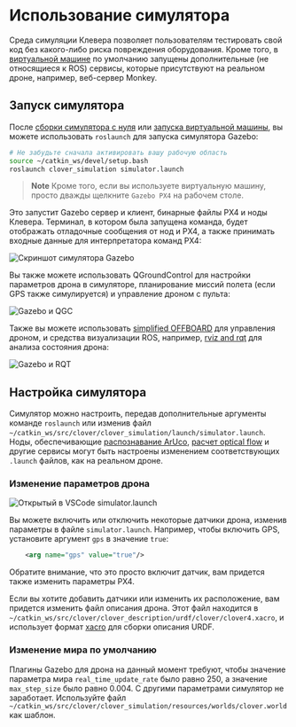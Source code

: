 # Использование симулятора

Среда симуляции Клевера позволяет пользователям тестировать свой код без какого-либо риска повреждения оборудования. Кроме того, в [виртуальной машине](simulation_vm.md) по умолчанию запущены дополнительные (не относящиеся к ROS) сервисы, которые присутствуют на реальном дроне, например, веб-сервер Monkey.

## Запуск симулятора

После [сборки симулятора с нуля](simulation_native.md) или [запуска виртуальной машины](simulation_vm.md), вы можете использовать `roslaunch` для запуска симулятора Gazebo:

```bash
# Не забудьте сначала активировать вашу рабочую область
source ~/catkin_ws/devel/setup.bash
roslaunch clover_simulation simulator.launch
```

> **Note** Кроме того, если вы используете виртуальную машину, просто дважды щелкните `Gazebo PX4` на рабочем столе.  

Это запустит Gazebo сервер и клиент, бинарные файлы PX4 и ноды Клевера. Терминал, в котором была запущена команда, будет отображать отладочные сообщения от нод и PX4, а также принимать входные данные для интерпретатора команд PX4:

![Скриншот симулятора Gazebo](../assets/simulation_usage/01_running_gazebo.jpg)

Вы также можете использовать QGroundControl для настройки параметров дрона в симуляторе, планирование миссий полета (если GPS также симулируется) и управление дроном с пульта:

![Gazebo и QGC](../assets/simulation_usage/02_gazebo_qgc.jpg)

Также вы можете использовать [simplified OFFBOARD](simple_offboard.md) для управления дроном, и средства визуализации ROS, например, [rviz and rqt](rviz.md) для анализа состояния дрона:

![Gazebo и RQT](../assets/simulation_usage/03_gazebo_rqt.jpg)

## Настройка симулятора

Симулятор можно настроить, передав дополнительные аргументы команде `roslaunch` или изменив файл `~/catkin_ws/src/clover/clover_simulation/launch/simulator.launch`. Ноды, обеспечивающие [распознавание ArUco](aruco.md), [расчет optical flow](optical_flow.md) и другие сервисы могут быть настроены изменением соответствующих `.launch` файлов, как на реальном дроне.

### Изменение параметров дрона

![Открытый в VSCode simulator.launch](../assets/simulation_usage/04_vscode_config.jpg)

Вы можете включить или отключить некоторые датчики дрона, изменив параметры в файле `simulator.launch`. Например, чтобы включить GPS, установите аргумент `gps` в значение `true`:

```xml
    <arg name="gps" value="true"/>
```

Обратите внимание, что это просто включит датчик, вам придется также изменить параметры PX4.

Если вы хотите добавить датчики или изменить их расположение, вам придется изменить файл описания дрона. Этот файл находится в `~/catkin_ws/src/clover/clover_description/urdf/clover/clover4.xacro`, и использует формат [xacro](http://wiki.ros.org/xacro) для сборки описания URDF.

### Изменение мира по умолчанию

Плагины Gazebo для дрона на данный момент требуют, чтобы значение параметра мира `real_time_update_rate` было равно 250, а значение `max_step_size` было равно 0.004. С другими параметрами симулятор не заработает. Используйте файл `~/catkin_ws/src/clover/clover_simulation/resources/worlds/clover.world` как шаблон.

